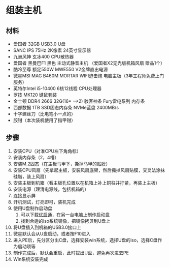 # 组装主机

## 材料

- 爱国者 32GB USB3.0 U盘  <!--  *¥32.90* -->
- SANC IPS 75Hz 2K像素 24英寸显示器  <!--  *¥684.70* -->
- 九洲风神 玄冰400 CPU散热器  <!--  *¥74.99* -->
- 爱国者 黑曼巴F1 黑色 主动式静音主机 （爱国者X2无光版机箱风扇 赠品1个）  <!--  *¥198.98* -->
- 酷冷至尊 额定550W MWE550 V2金牌直出电源  <!--  *¥318.99* -->
- 微星MSI MAG B460M MORTAR WIFI迫击炮 电脑主板（3年工程师免费上门服务） <!--  *¥699.00* -->
- 英特尔Intel i5-10400 6核12线程 CPU处理器  <!--  *¥1349.98* -->
- 罗技 MK120 键鼠套装  <!--  *¥65.00* -->
- 金士顿 DDR4 2666 32G(16* -->2) 骇客神条 Fury雷电系列 内存条  <!--  *¥678.99* -->
- 西部数据 1TB SSD固态内存条 NVMe蓝盘 2400MB/s  <!--  *¥745.00* -->
- 十字螺丝刀（比电笔小一点的）
- 胶钳（本次装机使用了指甲钳）

<!-- *合计：¥4848.53* -->

## 步骤

1. 安装CPU（对准CPU左下角角标）
2. 安装内存条（2，4槽）
3. 安装M.2固态（在主板马甲下，撕掉马甲的贴膜）
4. 安装CPU风扇（先拿起主板，安装风扇底架，然后撕掉风扇贴膜，交叉法涂抹硅脂，装上风扇）
5. 安装主板到机箱（看主板孔位置以在机箱上补上铜柱并拧紧，再装上主板）
5. 安装电源（理清电源线，包括机箱的）
6. 连接显示屏
7. 开机测试，灯亮即可，装机完成
8. 使用U盘制作启动盘
    1. 可以下载[优启通](https://www.upe.net/)，在另一台电脑上制作启动盘
    2. 找到合适的iso系统镜像，把镜像拷贝到U盘上
9. 将U盘插入到机箱的USB3.0接口上
10. 微星默认会从U盘启动，或者按F10进入
11. 进入PE后，先分区分出C盘，选择安装win系统，选择U盘的iso，选择C盘作为启动项等
12. 制作完成后，默认会重启，此时拔出U盘，避免再次进去PE
13. Win系统安装完成
